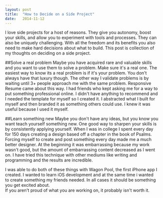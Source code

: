 ```yaml
---
layout: post
title:  "How to Decide on a Side Project"
date:   2014-11-12
---
```



I love side projects for a host of reasons. 
They give you autonomy, boost your skills, and allow you to experiment with tools and processes.
They can also be uniquely challenging. 
With all the freedom and its benefits you also need to make hard decisions about what to build. 
This post is collection of my thoughts on deciding on a side project.


##Solve a real problem
Maybe you have acquired rare and valuable skills and you want to use them to solve a problem.
Make sure it's a real one. The easiest way to know its a real problem is if it's your problem.
You don't always have that luxury though. The other way I validate problems is by waiting until 3+ people approach me with the same problem.
Responsive Resume came about this way. I had friends who kept asking me for a way to put something professional online.
I didn't have anything to recommend and I needed the template for myself so I created it.
I abstracted what I built for myself and then branded it as something others could use. I knew it was useful because I used it myself.


##Learn something new
Maybe you don't have any ideas, but you know you want teach yourself something new.
One good way to sharpen your skills is by consistently applying yourself.
When I was in college I spent every day for 150 days creating a design based off a chapter in the book of Psalms.
Forcing myself to create and post something every day made me a much better designer.
At the beginning it was embarrassing because my work wasn't good, but the amount of embarrassing content decreased as I went on.
I have tried this technique with other mediums like writing and programming and the results are incredible. 


I was able to do both of these things with Wagon Pool, the first iPhone app I created.
I wanted to learn iOS development and at the same time i wanted to create something my friends needed.
In all cases it should be something you get excited about.  
If you aren't proud of what you are working on, it probably isn't worth it.
